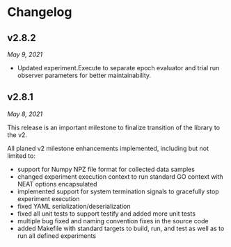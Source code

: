 # Changelog

## v2.8.2
*May 9, 2021*

* Updated experiment.Execute to separate epoch evaluator and trial run observer parameters for better maintainability.

## v2.8.1
*May 8, 2021*

This release is an important milestone to finalize transition of the library to the v2.

All planed v2 milestone enhancements implemented, including but not limited to:
* support for Numpy NPZ file format for collected data samples
* changed experiment execution context to run standard GO context with NEAT options encapsulated
* implemented support for system termination signals to gracefully stop experiment execution
* fixed YAML serialization/deserialization
* fixed all unit tests to support testify and added more unit tests
* multiple bug fixed and naming convention fixes in the source code
* added Makefile with standard targets to build, run, and test as well as to run all defined experiments